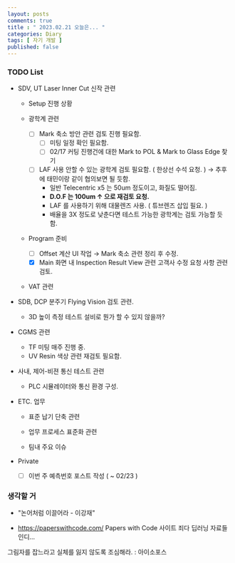 ```yaml
---
layout: posts
comments: true
title : " 2023.02.21 오늘은... "
categories: Diary
tags: [ 자기 개발 ]
published: false
---
```


### TODO List

- SDV, UT Laser Inner Cut 신작 관련

  - Setup 진행 상황

  - 광학계 관련
    - [ ] Mark 축소 방안 관련 검토 진행 필요함.
      - [ ] 미팅 일정 확인 필요함.
      - [ ] 02/17 커팅 진행건에 대한 Mark to POL & Mark to Glass Edge 찾기

    - [ ] LAF 사용 안할 수 있는 광학계 검토 필요함. ( 한상선 수석 요청. ) → 추후에 태민이랑 같이 협의보면 될 듯함.
      - 일반 Telecentric x5 는 50um 정도이고, 화질도 떨어짐.
      - **D.O.F 는 100um ↑ 으로 재검토 요청.**
      - LAF 를 사용하기 위해 대물렌즈 사용. ( 튜브렌즈 삽입 필요. )
      - 배율을 3X 정도로 낮춘다면 테스트 가능한 광학계는 검토 가능할 듯 함.

  - Program 준비
    - [ ] Offset 계산 UI 작업 → Mark 축소 관련 정리 후 수정.
    - [x] Main 화면 내 Inspection Result View 관련 고객사 수정 요청 사항 관련 검토.

  - VAT 관련

- SDB, DCP 분주기 Flying Vision 검토 관련.
  - 3D 높이 측정 테스트 설비로 뭔가 할 수 있지 않을까?

- CGMS 관련
  - TF 미팅 매주 진행 중.
  - UV Resin 색상 관련 재검토 필요함.

- 사내, 제어-비젼 통신 테스트 관련
  - PLC 시뮬레이터와 통신 환경 구성.

- ETC. 업무
  - 표준 납기 단축 관련

  - 업무 프로세스 표준화 관련

  - 팀내 주요 이슈

- Private
  - [ ] 이번 주 예측번호 포스트 작성 ( ~ 02/23 )

### 생각할 거

- "논어처럼 이끌어라 - 이강재"

- <https://paperswithcode.com/>
  Papers with Code 사이트
  죄다 딥러닝 자료들인디...

그림자를 잡느라고 실체를 잃지 않도록 조심해라.
 : 아이소포스

